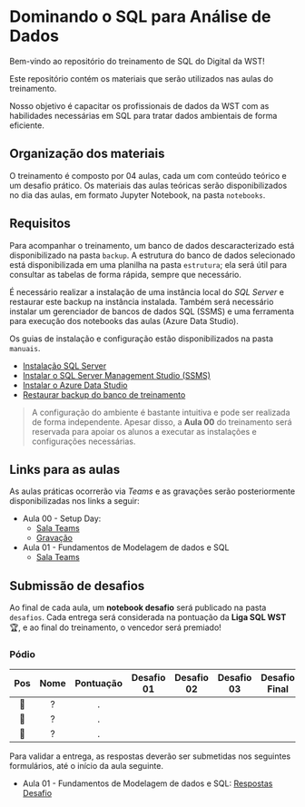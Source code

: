 # Dominando o SQL para Análise de Dados

Bem-vindo ao repositório do treinamento de SQL do Digital da WST!

Este repositório contém os materiais que serão utilizados nas aulas do treinamento.

Nosso objetivo é capacitar os  profissionais de dados da WST com as habilidades necessárias em SQL para tratar dados ambientais de forma eficiente.

## Organização dos materiais

O treinamento é composto por 04 aulas, cada um com conteúdo teórico e um desafio prático. Os materiais das aulas teóricas serão disponibilizados no dia das aulas, em formato Jupyter Notebook, na pasta `notebooks`.

## Requisitos

Para acompanhar o treinamento, um banco de dados descaracterizado está disponibilizado na pasta `backup`. A estrutura do banco de dados selecionado está disponibilizada em uma planilha na pasta `estrutura`; ela será útil para consultar as tabelas de forma rápida, sempre que necessário.

É necessário realizar a instalação de uma instância local do *SQL Server* e restaurar este backup na instância instalada. Também será necessário instalar um gerenciador de bancos de dados SQL (SSMS) e uma ferramenta para execução dos notebooks das aulas (Azure Data Studio).

Os guias de instalação e configuração estão disponibilizados na pasta `manuais`. 

- [Instalação SQL Server](./manuais/instalacao_sql_server.md)
- [Instalar o SQL Server Management Studio (SSMS)](https://learn.microsoft.com/pt-br/sql/ssms/download-sql-server-management-studio-ssms?view=sql-server-ver16)
- [Instalar o Azure Data Studio](https://go.microsoft.com/fwlink/?linkid=2247827)
- [Restaurar backup do banco de treinamento](./manuais/backup_banco_de_dados.md)

> A configuração do ambiente é bastante intuitiva e pode ser realizada de forma independente. Apesar disso, a **Aula 00** do treinamento será reservada para apoiar os alunos a executar as instalações e configurações necessárias.

## Links para as aulas

As aulas práticas ocorrerão via *Teams* e as gravações serão posteriormente disponibilizadas nos links a seguir:

- Aula 00 - Setup Day:
  - [Sala Teams](https://teams.microsoft.com/l/meetup-join/19%3ameeting_M2MzZjU4YWQtYWMzYy00OTUzLTkxMjMtMGRhZjhjN2RlZTZm%40thread.v2/0?context=%7b%22Tid%22%3a%22fea66664-4a84-4539-8269-ee79f745a3f4%22%2c%22Oid%22%3a%227ffabd54-e201-4b5d-9f0e-7f0e00104e80%22%7d)
  - [Gravação](https://waterltda-my.sharepoint.com/:v:/g/personal/lucas_fernandes_waterservicestech_com/Eces-3o1AbhBnR9N63zSu2wBKOyQLs28oXtrbjKk6iLFBA)
- Aula 01 - Fundamentos de Modelagem de dados e SQL
  - [Sala Teams](https://teams.microsoft.com/l/meetup-join/19%3ameeting_ZGI4NzQyYmEtNTgxNy00OTgyLWE5NWYtOGU5YmU3ZTk1NzVm%40thread.v2/0?context=%7b%22Tid%22%3a%22fea66664-4a84-4539-8269-ee79f745a3f4%22%2c%22Oid%22%3a%227ffabd54-e201-4b5d-9f0e-7f0e00104e80%22%7d)
  <!-- - [Gravação]() -->
<!-- - Aula 02 - Manipulação de dados com SQL
  - [Sala Teams]()
  - [Gravação]() -->
<!-- - Aula 03 - Técnicas avançadas de consultas
  - [Sala Teams]()
  - [Gravação]() -->
<!-- - Aula 04 - Melhores práticas de SQL
  - [Sala Teams]()
  - [Gravação]() -->

## Submissão de desafios

Ao final de cada aula, um **notebook desafio** será publicado na pasta `desafios`. Cada entrega será considerada na pontuação da **Liga SQL WST** 🏆, e ao final do treinamento, o vencedor será premiado!

### Pódio

| Pos | Nome   | Pontuação | Desafio 01 | Desafio 02 | Desafio 03 | Desafio Final |
|:---:|:------:|:----------:|------------|------------|---------------|-----------|
| 🥇 |   ?    |      .     |            |            |               |           |
| 🥈 |   ?    |      .     |            |            |               |           |
| 🥉 |   ?    |      .     |            |            |               |           |

Para validar a entrega, as respostas deverão ser submetidas nos seguintes formulários, até o início da aula seguinte.

- Aula 01 - Fundamentos de Modelagem de dados e SQL: [Respostas Desafio](https://forms.office.com/Pages/ResponsePage.aspx?id=ZGam_oRKOUWCae5590Wj9FS9-n8B4l1Lnw5_DgAQToBUREtIU0ZEQ0I2RTlaWUU5M0tUMldJNFREUC4u)
<!-- - Aula 02 - Manipulação de dados com SQL: [Respostas Desafio]()
- Aula 03 - Técnicas avançadas de consultas: [Respostas Desafio]()
- Aula 04 - Melhores práticas de SQL: [Respostas Desafio]() -->